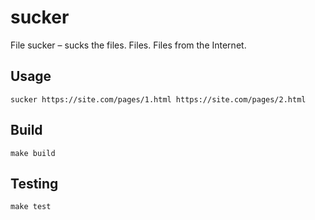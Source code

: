 # sucker
File sucker – sucks the files. Files. Files from the Internet.

## Usage

```
sucker https://site.com/pages/1.html https://site.com/pages/2.html
```

## Build

```shell
make build
```

## Testing

```shell
make test
```



